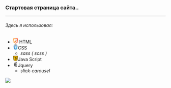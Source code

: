 ### Стартовая страница сайта..
___

###### _Здесь я использовал:_

* ![](images/for_readmi/html5.png) HTML
* ![](images/for_readmi/css.png)CSS
  * _sass ( scss )_
* ![](images/for_readmi/java-script.png)Java Script
* ![](images/for_readmi/jquery.png)Jquery
  * _slick-carousel_

[![](https://img.shields.io/badge/-перейти_на_страницу-3f3f3f?style=for-the-badge&logo=github)](https://rizvandev.github.io/JOOMHOST/)
